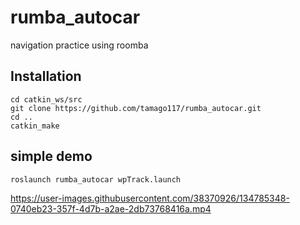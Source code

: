 # rumba_autocar
navigation practice using roomba

## Installation
```
cd catkin_ws/src
git clone https://github.com/tamago117/rumba_autocar.git
cd ..
catkin_make
```

## simple demo
```
roslaunch rumba_autocar wpTrack.launch
```
https://user-images.githubusercontent.com/38370926/134785348-0740eb23-357f-4d7b-a2ae-2db73768416a.mp4

